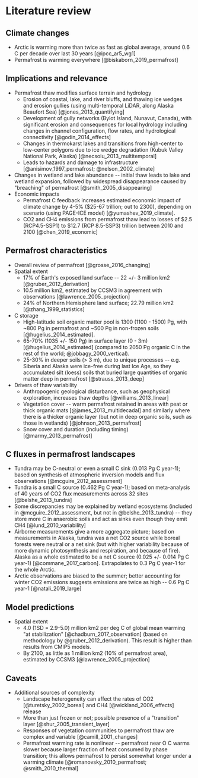 # Literature review 

## Climate changes

- Arctic is warming more than twice as fast as global average, around 0.6 C per decade over last 30 years [@ipcc_ar5_wg1]
- Permafrost is warming everywhere [@biskaborn_2019_permafrost]

## Implications and relevance

- Permafrost thaw modifies surface terrain and hydrology
    - Erosion of coastal, lake, and river bluffs, and thawing ice wedges and erosion gullies (using multi-temporal LiDAR, along Alaska Beaufort Sea) [@jones_2013_quantifying]
    - Development of gully networks (Bylot Island, Nunavut, Canada), with significant erosion and consequences for local hydrology including changes in channel configuration, flow rates, and hydrological connectivity [@godin_2014_effects]
    - Changes in thermokarst lakes and transitions from high-center to low-center polygons due to ice wedge degradation (Kubuk Valley National Park, Alaska) [@necsoiu_2013_multitemporal]
    - Leads to hazards and damage to infrastructure [@anisimov_1997_permafrost; @nelson_2002_climate]
- Changes in wetland and lake abundance -- initial thaw leads to lake and wetland expansion, followed by widespread disappearance caused by "breaching" of permafrost [@smith_2005_disappearing]
- Economic impacts
    - Permafrost C feedback increases estimated economic impact of climate change by 4-5% (\$25-67 trillion; out to 2300), depending on scenario (using PAGE-ICE model) [@yumashev_2019_climate].
    - CO2 and CH4 emissions from permafrost thaw lead to losses of \$2.5 (RCP4.5-SSP1) to \$12.7 (RCP 8.5-SSP3) trillion between 2010 and 2100 [@chen_2019_economic]

## Permafrost characteristics

- Overall review of permafrost [@grosse_2016_changing] 
- Spatial extent
    - 17% of Earth's exposed land surface -- 22 +/- 3 million km2 [@gruber_2012_derivation]
    - 10.5 million km2, estimated by CCSM3 in agreement with observations [@lawrence_2005_projection]
    - 24% of Northern Hemisphere land surface; 22.79 million km2 [@zhang_1999_statistics]
- C storage
    - High-latitude soil organic matter pool is 1300 (1100 - 1500) Pg, with ~800 Pg in permafrost and ~500 Pg in non-frozen soils [@hugelius_2014_estimated].
    - 65-70% (1035 +/- 150 Pg) in surface layer (0 - 3m) [@hugelius_2014_estimated] (compared to 2050 Pg organic C in the rest of the world; @jobbagy_2000_vertical).
    - 25-30% in deeper soils (> 3 m), due to unique processes -- e.g. Siberia and Alaska were ice-free during last Ice Age, so they accumulated silt (loess) soils that buried large quantities of organic matter deep in permafrost [@strauss_2013_deep]
- Drivers of thaw variability
    - Anthropogenic geological disturbance, such as geophysical exploration, increases thaw depths [@williams_2013_linear]
    - Vegetation cover -- warm permafrost retained in areas with peat or thick organic mats [@james_2013_multidecadal] and similarly where there is a thicker organic layer (but not in deep organic soils, such as those in wetlands) [@johnson_2013_permafrost]
    - Snow cover and duration (including timing) [@marmy_2013_permafrost]
    
## C fluxes in permafrost landscapes

- Tundra may be C-neutral or even a small C sink (0.013 Pg C year-1); based on synthesis of atmospheric inversion models and flux observations [@mcguire_2012_assessment]
- Tundra is a small C source (0.462 Pg C year-1); based on meta-analysis of 40 years of CO2 flux measurements across 32 sites [@belshe_2013_tundra]
- Some discrepancies may be explained by wetland ecosystems (included in @mcguire_2012_assessment, but not in @belshe_2013_tundra) -- they store more C in anaerobic soils and act as sinks even though they emit CH4 [@lund_2010_variability]
- Airborne measurements give a more aggregate picture; based on measurements in Alaska, tundra was a net CO2 source while boreal forests were neutral or a net sink (but with higher variability because of more dynamic photosynthesis and respiration, and because of fire). Alaska as a whole estimated to be a net C source (0.025 +/- 0.014 Pg C year-1) [@commane_2017_carbon]. Extrapolates to 0.3 Pg C year-1 for the whole Arctic.
- Arctic observations are biased to the summer; better accounting for winter CO2 emissions suggests emissions are twice as high -- 0.6 Pg C year-1 [@natali_2019_large]

## Model predictions
  
- Spatial extent
    - 4.0 (1SD = 2.9-5.0) million km2 per deg C of global mean warming "at stabilization" [@chadburn_2017_observation] (based on methodology by @gruber_2012_derivation). This result is higher than results from CMIP5 models.
    - By 2100, as little as 1 million km2 (10% of permafrost area), estimated by CCSM3 [@lawrence_2005_projection]
    
## Caveats

- Additional sources of complexity 
    - Landscape heterogeneity can affect the rates of CO2 [@turetsky_2002_boreal] and CH4 [@wickland_2006_effects] release
    - More than just frozen or not; possible presence of a "transition" layer [@shur_2005_transient_layer]
    - Responses of vegetation communities to permafrost thaw are complex and variable [@camill_2001_changes] 
    - Permafrost warming rate is nonlinear -- permafrost near O C warms slower because larger fraction of heat consumed by phase transition; this allows permafrost to persist somewhat longer under a warming climate [@romanovsky_2010_permafrost; @smith_2010_thermal]

